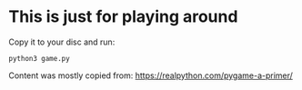 # This is just for playing around

Copy it to your disc and run:
```
python3 game.py
```


Content was mostly copied from: https://realpython.com/pygame-a-primer/

